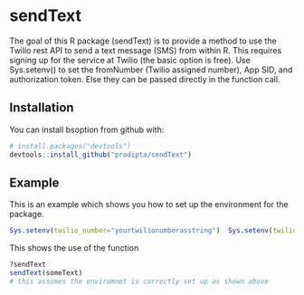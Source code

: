 # sendText

The goal of this R package (sendText) is to provide a method to use the Twilio rest API to send a text message (SMS) from within R. This requires signing up for the service at Twilio (the basic option is free). Use Sys.setenv() to set the fromNumber (Twilio assigned number), App SID, and authorization token. Else they can be passed directly in the function call. 

## Installation

You can install bsoption from github with:

```R
# install.packages("devtools")
devtools::install_github("prodipta/sendText")
```

## Example

This is an example which shows you how to set up the environment for the package.

```R
Sys.setenv(twilio_number="yourtwilionumberasstring")  Sys.setenv(twilio_sid="yourtwilioappSID")  Sys.setenv(twilio_token="yourtwilioauthorizationtoken") 
```

This shows the use of the function
```R
?sendText
sendText(someText)
# this assumes the enviromnet is correctly set up as shown above
```



